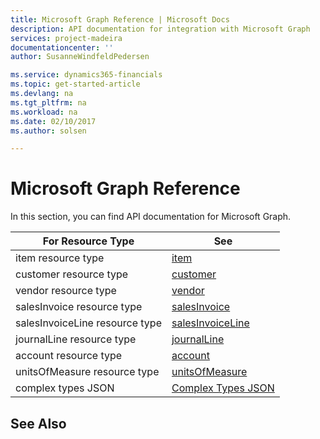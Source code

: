 ```yaml
---
title: Microsoft Graph Reference | Microsoft Docs
description: API documentation for integration with Microsoft Graph
services: project-madeira
documentationcenter: ''
author: SusanneWindfeldPedersen

ms.service: dynamics365-financials
ms.topic: get-started-article
ms.devlang: na
ms.tgt_pltfrm: na
ms.workload: na
ms.date: 02/10/2017
ms.author: solsen

---
```

# Microsoft Graph Reference
In this section, you can find API documentation for Microsoft Graph.

|For Resource Type|See|
|-----------------|---|
|item resource type|[item](item.md)|
|customer resource type|[customer](customer.md)|
|vendor resource type|[vendor](vendor.md)|
|salesInvoice resource type|[salesInvoice](salesInvoice.md)|
|salesInvoiceLine resource type|[salesInvoiceLine](salesInvoiceLine.md)|
|journalLine resource type|[journalLine](journalLine.md)|
|account resource type|[account](account.md)|
|unitsOfMeasure resource type|[unitsOfMeasure](unitsOfMeasure.md)|
|complex types JSON|[Complex Types JSON](complex-types.md)|

## See Also
